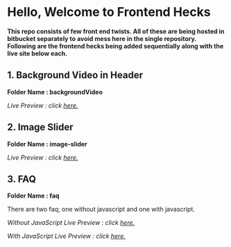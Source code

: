 # Hello, Welcome to Frontend Hecks
**This repo consists of few front end twists. All of these are being hosted in bitbucket separately to avoid mess here in the single repository. Following are the frontend hecks being added sequentially along with the live site below each.**

## 1. Background Video in Header 
**Folder Name : backgroundVideo**

*Live Preview : click [here.](https://background-video.bitbucket.io/)*

## 2. Image Slider 
**Folder Name : image-slider**

*Live Preview : click [here.](https://image-slider.bitbucket.io/)*

## 3. FAQ
**Folder Name : faq**

There are two faq; one without javascript and one with javascript.


*Without JavaScript Live Preview : click [here.](https://faq-without-js.bitbucket.io/)*

*With JavaScript Live Preview : click [here.](https://faqwithjs.bitbucket.io/)*



